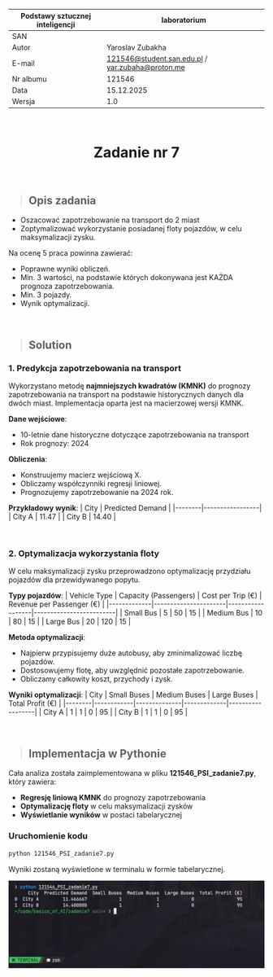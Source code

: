 <div align="center">

| Podstawy sztucznej inteligencji | laboratorium                                     |
| ------------------------------- | ------------------------------------------------ |
| SAN                             |                                                  |
| Autor                           | Yaroslav Zubakha                                 |
| E-mail                          | 121546@student.san.edu.pl / yar.zubaha@proton.me |
| Nr albumu                       | 121546                                           |
| Data                            | 15.12.2025                                       |
| Wersja                          | 1.0                                              |

<br>

# **Zadanie nr 7**

</div>

<br>

> ## Opis zadania

- Oszacować zapotrzebowanie na transport do 2 miast
- Zoptymalizować wykorzystanie posiadanej floty pojazdów, w celu maksymalizacji zysku.

Na ocenę 5 praca powinna zawierać:

- Poprawne wyniki obliczeń.
- Min. 3 wartości, na podstawie których dokonywana jest KAŻDA prognoza zapotrzebowania.
- Min. 3 pojazdy.
- Wynik optymalizacji.

<br>

> ## Solution

### 1. Predykcja zapotrzebowania na transport

Wykorzystano metodę **najmniejszych kwadratów (KMNK)** do prognozy zapotrzebowania na transport na podstawie historycznych danych dla dwóch miast. Implementacja oparta jest na macierzowej wersji KMNK.

**Dane wejściowe**:

- 10-letnie dane historyczne dotyczące zapotrzebowania na transport
- Rok prognozy: 2024

**Obliczenia**:

- Konstruujemy macierz wejściową X.
- Obliczamy współczynniki regresji liniowej.
- Prognozujemy zapotrzebowanie na 2024 rok.

**Przykładowy wynik**:
| City | Predicted Demand |
|--------|-----------------|
| City A | 11.47 |
| City B | 14.40 |

<br>

### 2. Optymalizacja wykorzystania floty

W celu maksymalizacji zysku przeprowadzono optymalizację przydziału pojazdów dla przewidywanego popytu.

**Typy pojazdów**:
| Vehicle Type | Capacity (Passengers) | Cost per Trip (€) | Revenue per Passenger (€) |
|-------------|----------------------|------------------|-------------------------|
| Small Bus | 5 | 50 | 15 |
| Medium Bus | 10 | 80 | 15 |
| Large Bus | 20 | 120 | 15 |

**Metoda optymalizacji**:

- Najpierw przypisujemy duże autobusy, aby zminimalizować liczbę pojazdów.
- Dostosowujemy flotę, aby uwzględnić pozostałe zapotrzebowanie.
- Obliczamy całkowity koszt, przychody i zysk.

**Wyniki optymalizacji**:
| City | Small Buses | Medium Buses | Large Buses | Total Profit (€) |
|--------|------------|--------------|-------------|------------------|
| City A | 1 | 1 | 0 | 95 |
| City B | 1 | 1 | 0 | 95 |

<br>

> ## Implementacja w Pythonie

Cała analiza została zaimplementowana w pliku **121546_PSI_zadanie7.py**, który zawiera:

- **Regresję liniową KMNK** do prognozy zapotrzebowania
- **Optymalizację floty** w celu maksymalizacji zysków
- **Wyświetlanie wyników** w postaci tabelarycznej

### **Uruchomienie kodu**

```bash
python 121546_PSI_zadanie7.py
```

Wyniki zostaną wyświetlone w terminalu w formie tabelarycznej.

![pics/121546_PSI_zadanie7-output](./pics/121546_PSI_zadanie7-output.png)
